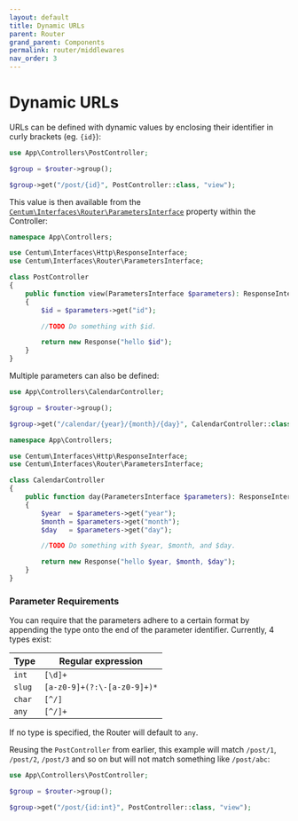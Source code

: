 ```yaml
---
layout: default
title: Dynamic URLs
parent: Router
grand_parent: Components
permalink: router/middlewares
nav_order: 3
---
```




# Dynamic URLs

URLs can be defined with dynamic values by enclosing their identifier in curly brackets (eg. `{id}`):

```php
use App\Controllers\PostController;

$group = $router->group();

$group->get("/post/{id}", PostController::class, "view");
```

This value is then available from the [`Centum\Interfaces\Router\ParametersInterface`](https://github.com/SidRoberts/centum/blob/development/src/Interfaces/Router/ParametersInterface.php) property within the Controller:

```php
namespace App\Controllers;

use Centum\Interfaces\Http\ResponseInterface;
use Centum\Interfaces\Router\ParametersInterface;

class PostController
{
    public function view(ParametersInterface $parameters): ResponseInterface
    {
        $id = $parameters->get("id");

        //TODO Do something with $id.

        return new Response("hello $id");
    }
}
```

Multiple parameters can also be defined:

```php
use App\Controllers\CalendarController;

$group = $router->group();

$group->get("/calendar/{year}/{month}/{day}", CalendarController::class, "day");
```

```php
namespace App\Controllers;

use Centum\Interfaces\Http\ResponseInterface;
use Centum\Interfaces\Router\ParametersInterface;

class CalendarController
{
    public function day(ParametersInterface $parameters): ResponseInterface
    {
        $year  = $parameters->get("year");
        $month = $parameters->get("month");
        $day   = $parameters->get("day");

        //TODO Do something with $year, $month, and $day.

        return new Response("hello $year, $month, $day");
    }
}
```



### Parameter Requirements

You can require that the parameters adhere to a certain format by appending the type onto the end of the parameter identifier.
Currently, 4 types exist:

| Type   | Regular expression          |
| ------ | --------------------------- |
| `int`  | `[\d]+`                     |
| `slug` | `[a-z0-9]+(?:\-[a-z0-9]+)*` |
| `char` | `[^/]`                      |
| `any`  | `[^/]+`                     |

If no type is specified, the Router will default to `any`.

Reusing the `PostController` from earlier, this example will match `/post/1`, `/post/2`, `/post/3` and so on but will not match something like `/post/abc`:

```php
use App\Controllers\PostController;

$group = $router->group();

$group->get("/post/{id:int}", PostController::class, "view");
```
